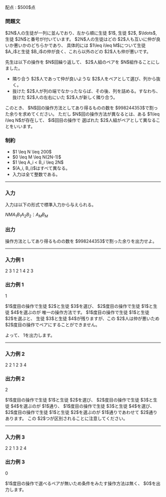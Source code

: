 
<div>

<span>

<span>

<p>
配点 : $500$点
</p>

<div>

<section>

### **問題文**

<p>
$2N$人の生徒が一列に並んでおり、左から順に生徒 $1$, 生徒 $2$, $\ldots$, 生徒 $2N$と番号が付いています。
$2N$人の生徒はどの $2$人も互いに仲が良いか悪いかのどちらかであり、
具体的には $1\leq i\leq M$について生徒 $A_i$と生徒 $B_i$の仲が良く、これら以外のどの $2$人も仲が悪いです。
</p>

<p>
先生は以下の操作を $N$回繰り返して、 $2$人組のペアを $N$組作ることにしました。
</p>

<ul>

<li>
隣り合う $2$人であって仲が良いような $2$人をペアとして選び、列から抜く。
</li>

<li>
抜けた $2$人が列の端でなかったならば、その後、列を詰める。すなわち、抜けた $2$人の左右にいた $2$人が新しく隣り合う。
</li>

</ul>

<p>
このとき、 $N$回の操作方法としてあり得るものの数を $998244353$で割った余りを求めてください。
ただし $N$回の操作方法が異なるとは、ある $1\leq i\leq N$が存在して、 $i$回目の操作で
選ばれた $2$人組がペアとして異なることをいいます。
</p>

</section>

</div>

<div>

<section>

### **制約**

<ul>

<li>
$1 \leq N \leq 200$
</li>

<li>
$0 \leq M \leq N(2N-1)$
</li>

<li>
$1 \leq A_i < B_i \leq 2N$
</li>

<li>
$(A_i, B_i)$はすべて異なる。
</li>

<li>
入力は全て整数である。
</li>

</ul>

</section>

</div>

---

<div>

<div>

<section>

### **入力**

<p>
入力は以下の形式で標準入力から与えられる。
</p>

<div>

$N$$M$$A_1$$B_1$$A_2$$B_2$$\vdots$$A_M$$B_M$
</div>

</section>

</div>

<div>

<section>

### **出力**

<p>
操作方法としてあり得るものの数を $998244353$で割った余りを出力せよ。
</p>

</section>

</div>

</div>

---

<div>

<section>

### **入力例 1**

<div>

2 3
1 2
1 4
2 3

</div>

</section>

</div>

<div>

<section>

### **出力例 1**

<div>

1

</div>

<p>
$1$度目の操作で生徒 $2$と生徒 $3$を選び、
 $2$度目の操作で生徒 $1$と生徒 $4$を選ぶのが
唯一の操作方法です。
 $1$度目の操作で生徒 $1$と生徒 $2$を選ぶと、
生徒 $3$と生徒 $4$が残りますが、この $2$人は仲が悪いため $2$度目の操作でペアにすることができません。 

よって、 $1$を出力します。
</p>

</section>

</div>

---

<div>

<section>

### **入力例 2**

<div>

2 2
1 2
3 4

</div>

</section>

</div>

<div>

<section>

### **出力例 2**

<div>

2

</div>

<p>
$1$度目の操作で生徒 $1$と生徒 $2$を選び、
 $2$度目の操作で生徒 $3$と生徒 $4$を選ぶのが
 $1$通り、
 $1$度目の操作で生徒 $3$と生徒 $4$を選び、
 $2$度目の操作で生徒 $1$と生徒 $2$を選ぶのが
 $1$通りであわせて $2$通りあります。
この $2$つが区別されることに注意してください。
</p>

</section>

</div>

---

<div>

<section>

### **入力例 3**

<div>

2 2
1 3
2 4

</div>

</section>

</div>

<div>

<section>

### **出力例 3**

<div>

0

</div>

<p>
$1$度目の操作で選べるペアが無いため条件をみたす操作方法は無く、 $0$を出力します。
</p>

</section>

</div>

</span>

</span>

</div>
